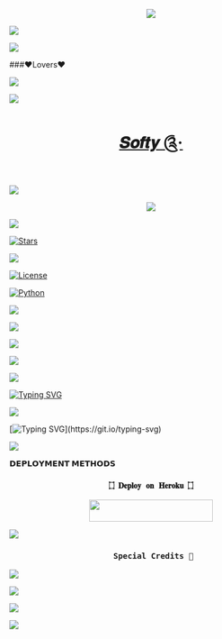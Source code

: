 <p align="center"> 

   <img src="https://capsule-render.vercel.app/api?type=waving&color=gradient&text=♥️Softy♥️&height=100&section=header"/> 

 </p> 

<a href="https://www.youtube.com/watch?v=dQw4w9WgXcQ"><img src="https://user-images.githubusercontent.com/73097560/115834477-dbab4500-a447-11eb-908a-139a6edaec5c.gif"></a>

<a href="https://www.youtube.com/watch?v=dQw4w9WgXcQ"><img src="https://user-images.githubusercontent.com/73097560/115834477-dbab4500-a447-11eb-908a-139a6edaec5c.gif"></a>

###♥️Lovers♥️

<!--

**BadshahAk/SoftyXbot** is a ✨ _special_ ✨ repository because its `README.md` (this file) appears on your GitHub profile.

<p align="center">

      <b>ᴠɪsɪᴛᴏʀs</b><br>

 -->    <img align="middle" src="https://profile-counter.glitch.me/BadshahAk/count.svg" />

</p>

<a href="https://www.youtube.com/watch?v=dQw4w9WgXcQ"><img src="https://user-images.githubusercontent.com/73097560/115834477-dbab4500-a447-11eb-908a-139a6edaec5c.gif"></a>

<h1 align="center">

<a href="https://telegram.dog/SoftyXbot">𝑺𝒐𝒇𝒕𝒚 ༊·</a>

</h1>

<a href="https://www.youtube.com/watch?v=dQw4w9WgXcQ"><img src="https://user-images.githubusercontent.com/73097560/115834477-dbab4500-a447-11eb-908a-139a6edaec5c.gif"></a>

<p align="center">

  <img src="https://graph.org/file/25119d8fc956d3b72d36e.jpg">

</p>

<a href="https://www.youtube.com/watch?v=dQw4w9WgXcQ"><img src="https://user-images.githubusercontent.com/73097560/115834477-dbab4500-a447-11eb-908a-139a6edaec5c.gif"></a>

<p align="center">

<a href="https://github.com/BadshahAk/SoftyXbot/stargazers"><img src="https://img.shields.io/github/stars/BadshahAk/SoftyXbot?color=blue&logo=github&logoColor=blue&style=for-the-badge" alt="Stars" /></a>

<a href="BadshahAk/SoftyXbot/network/members"> <img src="https://img.shields.io/github/forks/BadshahAk/SoftyXbot?color=blue&logo=github&logoColor=blue&style=for-the-badge" /></a>

<a href="https://github.com/BadshahAk/SoftyXbot/blob/master/LICENSE"> <img src="https://img.shields.io/badge/License-MIT-blue?style=for-the-badge" alt="License" /> </a>

<a href="https://www.python.org/"> <img src="https://img.shields.io/badge/Written%20in-Python-blue?style=for-the-badge&logo=python" alt="Python" /> </a>

<a href="https://pypi.org/project/Pyrogram/"> <img src="https://img.shields.io/pypi/v/pyrogram?color=blue&label=pyrogram&logo=python&logoColor=blue&style=for-the-badge" /></a>

<a href="https://github.com/BadshahAk/SoftyXbot/commits/BadshahAk"> <img src="https://img.shields.io/github/last-commit/BadshahAk/SoftyXbot?color=darkred&logo=github&logoColor=blue&style=for-the-badge" /></a>

</p>

<a href="https://www.youtube.com/watch?v=dQw4w9WgXcQ"><img src="https://user-images.githubusercontent.com/73097560/115834477-dbab4500-a447-11eb-908a-139a6edaec5c.gif"></a>

<img src="https://readme-typing-svg.herokuapp.com?color=00FF00&width=420&lines=♥️Softy♥️+Love+Chat+on+telegram;Chat+and+share+your+problem;Managed+by+ANDY%E2%9D%A4%EF%B8%8F"> 

<a href="https://www.youtube.com/watch?v=dQw4w9WgXcQ"><img src="https://user-images.githubusercontent.com/73097560/115834477-dbab4500-a447-11eb-908a-139a6edaec5c.gif"></a>

[![Typing SVG](https://readme-typing-svg.herokuapp.com?color=%23FF0000&lines=♥️Softy♥️+is+Best+Bot+with+♥️Love♥️;Love+my+self)](https://git.io/typing-svg)

<a href="https://www.youtube.com/watch?v=dQw4w9WgXcQ"><img src="https://user-images.githubusercontent.com/73097560/115834477-dbab4500-a447-11eb-908a-139a6edaec5c.gif"></a>

[![Typing SVG](https://readme-typing-svg.herokuapp.com?color=%23ff0080&multiline=true&height=150&lines=Softy♥️+is+a+python+based+Bot+♥️;New+Features+Installed.+you+use;bot+for+manage+Group+play;song+chatbot+and+many+More+features.+Red♥️;Heart+Themed+design+based.;this+bot+Credit+Goes+to+♥️SAGAR♥️.)](https://git.io/typing-svg)

<a href="https://www.youtube.com/watch?v=dQw4w9WgXcQ"><img src="https://user-images.githubusercontent.com/73097560/115834477-dbab4500-a447-11eb-908a-139a6edaec5c.gif"></a>

<p align="center">

<b>𝗗𝗘𝗣𝗟𝗢𝗬𝗠𝗘𝗡𝗧 𝗠𝗘𝗧𝗛𝗢𝗗𝗦</b>

</p>

<h3 align="center">

    ۝ 𝐃𝐞𝐩𝐥𝐨𝐲 𝐨𝐧 𝐇𝐞𝐫𝐨𝐤𝐮 ۝

</h3>

<p align="center"><a href="https://dashboard.heroku.com/new?template=https://github.com/BadshahAk/SoftyXbot"> <img src="https://img.shields.io/badge/💜𝗗𝗘𝗣𝗟𝗢𝗬 ᴏɴ ʜᴇʀᴏᴋᴜ💜-darkred?style=for-the-badge&logo=heroku" width="220" height="38.45"/></a></p>

<a href="https://www.youtube.com/watch?v=dQw4w9WgXcQ"><img src="https://user-images.githubusercontent.com/73097560/115834477-dbab4500-a447-11eb-908a-139a6edaec5c.gif"></a>

<h3 align="center">

     Special Credits 💖

</h3>

<p align="center">

</h3>

<a href="https://github.com/stkeditz"><img src="https://img.shields.io/badge/-♦️SAGAR TIWARI♦️-darkblue?style=for-the-badge&logo=Telegram"></a>

</p>
</h3>

<a href="https://github.com/vicky0604hello"><img src="https://img.shields.io/badge/-♦️Vicky Jaat♦️-Violet?style=for-the-badge&logo=Telegram"></a>

</p>

<a href="https://www.youtube.com/watch?v=dQw4w9WgXcQ"><img src="https://user-images.githubusercontent.com/73097560/115834477-dbab4500-a447-11eb-908a-139a6edaec5c.gif"></a>

 <p align="left"> 

   <img src="https://capsule-render.vercel.app/api?type=waving&color=gradient&height=100&section=footer"/> 

 </p>
